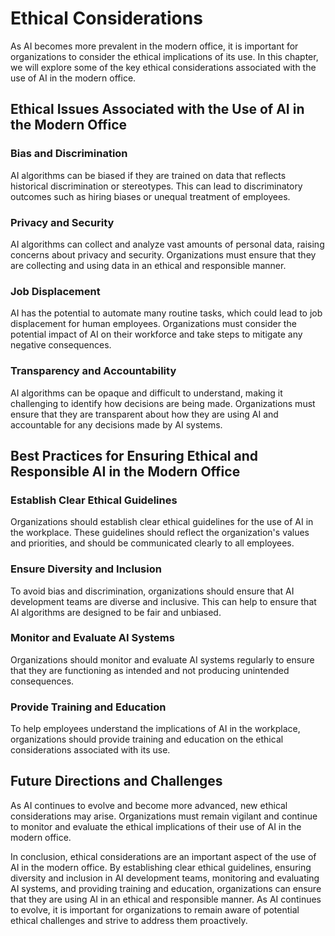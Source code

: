 Ethical Considerations
===============================

As AI becomes more prevalent in the modern office, it is important for organizations to consider the ethical implications of its use. In this chapter, we will explore some of the key ethical considerations associated with the use of AI in the modern office.

Ethical Issues Associated with the Use of AI in the Modern Office
-----------------------------------------------------------------

### Bias and Discrimination

AI algorithms can be biased if they are trained on data that reflects historical discrimination or stereotypes. This can lead to discriminatory outcomes such as hiring biases or unequal treatment of employees.

### Privacy and Security

AI algorithms can collect and analyze vast amounts of personal data, raising concerns about privacy and security. Organizations must ensure that they are collecting and using data in an ethical and responsible manner.

### Job Displacement

AI has the potential to automate many routine tasks, which could lead to job displacement for human employees. Organizations must consider the potential impact of AI on their workforce and take steps to mitigate any negative consequences.

### Transparency and Accountability

AI algorithms can be opaque and difficult to understand, making it challenging to identify how decisions are being made. Organizations must ensure that they are transparent about how they are using AI and accountable for any decisions made by AI systems.

Best Practices for Ensuring Ethical and Responsible AI in the Modern Office
---------------------------------------------------------------------------

### Establish Clear Ethical Guidelines

Organizations should establish clear ethical guidelines for the use of AI in the workplace. These guidelines should reflect the organization's values and priorities, and should be communicated clearly to all employees.

### Ensure Diversity and Inclusion

To avoid bias and discrimination, organizations should ensure that AI development teams are diverse and inclusive. This can help to ensure that AI algorithms are designed to be fair and unbiased.

### Monitor and Evaluate AI Systems

Organizations should monitor and evaluate AI systems regularly to ensure that they are functioning as intended and not producing unintended consequences.

### Provide Training and Education

To help employees understand the implications of AI in the workplace, organizations should provide training and education on the ethical considerations associated with its use.

Future Directions and Challenges
--------------------------------

As AI continues to evolve and become more advanced, new ethical considerations may arise. Organizations must remain vigilant and continue to monitor and evaluate the ethical implications of their use of AI in the modern office.

In conclusion, ethical considerations are an important aspect of the use of AI in the modern office. By establishing clear ethical guidelines, ensuring diversity and inclusion in AI development teams, monitoring and evaluating AI systems, and providing training and education, organizations can ensure that they are using AI in an ethical and responsible manner. As AI continues to evolve, it is important for organizations to remain aware of potential ethical challenges and strive to address them proactively.
